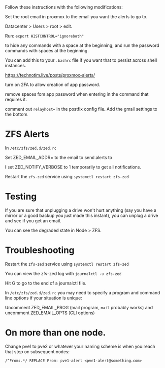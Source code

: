 Follow these instructions with the following modifications:

Set the root email in proxmox to the email you want the alerts to go to.

Datacenter > Users > root > edit.

Run: `export HISTCONTROL="ignoreboth"`

to hide any commands with a space at the beginning, and run the password commands with spaces at the beginning.

You can add this to your `.bashrc` file if you want that to persist across shell instances.

https://technotim.live/posts/proxmox-alerts/

turn on 2FA to allow creation of app password.

remove spaces fom app password when entering in the command that requires it.

comment out `relayhost=` in the postfix config file. Add the gmail settings to the bottom.

# ZFS Alerts

In `/etc/zfs/zed.d/zed.rc`

Set ZED_EMAIL_ADDR=
to the email to send alerts to

I set ZED_NOTIFY_VERBOSE to 1 temporarily to get all notifications.

Restart the `zfs-zed` service using `systemctl restart zfs-zed`

# Testing

If you are sure that unplugging a drive won't hurt anything (say you have a mirror or a good backup you just made this instant), you can unplug a drive and see if you get an email.

You can see the degraded state in Node > ZFS.

# Troubleshooting

Restart the `zfs-zed` service using `systemctl restart zfs-zed`

You can view the zfs-zed log with `journalctl -u zfs-zed`

Hit G to go to the end of a journalctl file.

In `/etc/zfs/zed.d/zed.rc`
you may need to specify a program and command line options if your situation is unique:

Uncomment ZED_EMAIL_PROG (mail program, `mail` probably works) and uncomment ZED_EMAIL_OPTS (CLI options)

# On more than one node.

Change pve1 to pve2 or whatever your naming scheme is when you reach that step on subsequent nodes:

`/^From:.*/ REPLACE From: pve1-alert <pve1-alert@something.com>`
